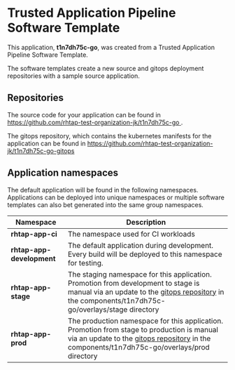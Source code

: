 # Trusted Application Pipeline Software Template

This application, **t1n7dh75c-go**, was created from a Trusted Application Pipeline Software Template.

The software templates create a new source and gitops deployment repositories with a sample source application. 

## Repositories

The source code for your application can be found in [https://github.com/rhtap-test-organization-jk/t1n7dh75c-go ](https://github.com/rhtap-test-organization-jk/t1n7dh75c-go ).
 
The gitops repository, which contains the kubernetes manifests for the application can be found in 
[https://github.com/rhtap-test-organization-jk/t1n7dh75c-go-gitops ](https://github.com/rhtap-test-organization-jk/t1n7dh75c-go-gitops ) 

## Application namespaces 

The default application will be found in the following namespaces. Applications can be deployed into unique namespaces or multiple software templates can also bet generated into the same group namespaces.  

|  Namespace   |  Description   |  
| -------- | -------- |
| **rhtap-app-ci** | The namespace used for CI workloads |
| **rhtap-app-development** | The default application during development. Every build will be deployed to this namespace for testing. |
| **rhtap-app-stage** | The staging namespace for this application. Promotion from development to stage is manual via an update to the [gitops repository](https://github.com/rhtap-test-organization-jk/t1n7dh75c-go-gitops ) in the components/t1n7dh75c-go/overlays/stage directory |
| **rhtap-app-prod** | The production namespace for this application. Promotion from stage to production is manual via an update to the [gitops repository](https://github.com/rhtap-test-organization-jk/t1n7dh75c-go-gitops ) in the components/t1n7dh75c-go/overlays/prod directory |